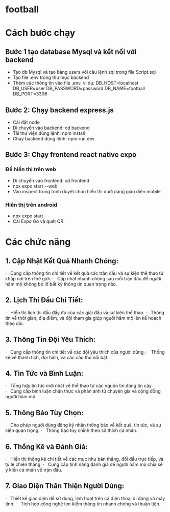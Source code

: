 # football

# Cách bước chạy
## Bước 1 tạo database Mysql và kết nối với backend
- Tạo db Mysql và tạo bảng users với câu lệnh sql trong file Script.sql
- Tạo file .env trong thư mục backend
- Thêm các thông tin vào file .env, ví dụ:
DB_HOST=localhost
DB_USER=user
DB_PASSWORD=password
DB_NAME=football
DB_PORT=3306

## Bước 2: Chạy backend express.js
- Cài đặt node
- Di chuyển vào backend: cd backend
- Tải thư viện dùng lệnh: npm install
- Chạy backend dùng lệnh: npm run dev

## Bước 3: Chạy frontend react native expo
### Để hiển thị trên web
- Di chuyển vào frontend: cd frontend
- npx expo start --web
- Vào inspect trong trình duyệt chọn hiển thị dưới dạng giao diện mobile

### Hiển thị trên android
- npx expo start
- Cài Expo Go và quét QR


# Các chức năng
## 1. Cập Nhật Kết Quả Nhanh Chóng:
·   Cung cấp thông tin chi tiết về kết quả các trận đấu và sự kiện thể thao từ khắp nơi trên thế giới.
·   Cập nhật nhanh chóng sau mỗi trận đấu để người hâm mộ không bỏ lỡ bất kỳ thông tin quan trọng nào.
## 2. Lịch Thi Đấu Chi Tiết:
·   Hiển thị lịch thi đấu đầy đủ của các giải đấu và sự kiện thể thao.
·   Thông tin về thời gian, địa điểm, và đội tham gia giúp người hâm mộ lên kế hoạch theo dõi.
## 3. Thông Tin Đội Yêu Thích:
·   Cung cấp thông tin chi tiết về các đội yêu thích của người dùng.
·   Thống kê về thành tích, đội hình, và các cầu thủ nổi bật.
## 4. Tin Tức và Bình Luận:
·   Tổng hợp tin tức mới nhất về thể thao từ các nguồn tin đáng tin cậy.
·   Cung cấp bình luận chân thực và phản ảnh từ chuyên gia và cộng đồng người hâm mộ.
## 5. Thông Báo Tùy Chọn:
·   Cho phép người dùng đăng ký nhận thông báo về kết quả, tin tức, và sự kiện quan trọng.
·   Thông báo tùy chỉnh theo sở thích cá nhân.
## 6. Thống Kê và Đánh Giá:
·   Hiển thị thống kê chi tiết về các mục như bàn thắng, đối đầu trực tiếp, và tỷ lệ chiến thắng.
·   Cung cấp tính năng đánh giá để người hâm mộ chia sẻ ý kiến cá nhân về trận đấu.
## 7. Giao Diện Thân Thiện Người Dùng:
·   Thiết kế giao diện dễ sử dụng, linh hoạt trên cả điện thoại di động và máy tính.
·   Tích hợp công nghệ tìm kiếm thông tin nhanh chóng và thuận tiện.